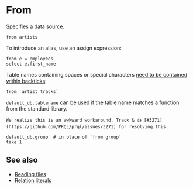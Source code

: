 # From

Specifies a data source.

```prql
from artists
```

To introduce an alias, use an assign expression:

```prql
from e = employees
select e.first_name
```

Table names containing spaces or special characters
[need to be contained within backticks](../../syntax/keywords.md#quoting):

```prql
from `artist tracks`
```

`default_db.tablename` can be used if the table name matches a function from the
standard library.

```admonish note
We realize this is an awkward workaround. Track & 👍 [#3271](https://github.com/PRQL/prql/issues/3271) for resolving this.
```

```prql
default_db.group  # in place of `from group`
take 1
```

## See also

- [Reading files](../../../how-do-i/read-files.md)
- [Relation literals](../../../how-do-i/relation-literals.md)
